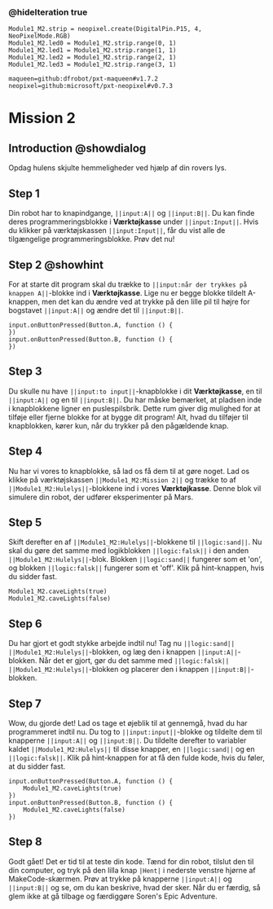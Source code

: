 ### @hideIteration true

```customts
Module1_M2.strip = neopixel.create(DigitalPin.P15, 4, NeoPixelMode.RGB)
Module1_M2.led0 = Module1_M2.strip.range(0, 1)
Module1_M2.led1 = Module1_M2.strip.range(1, 1)
Module1_M2.led2 = Module1_M2.strip.range(2, 1)
Module1_M2.led3 = Module1_M2.strip.range(3, 1)
```

```package
maqueen=github:dfrobot/pxt-maqueen#v1.7.2
neopixel=github:microsoft/pxt-neopixel#v0.7.3
```

# Mission 2

## Introduction @showdialog

Opdag hulens skjulte hemmeligheder ved hjælp af din rovers lys.

## Step 1

Din robot har to knapindgange, ``||input:A||`` og ``||input:B||``. Du kan finde deres programmeringsblokke i **Værktøjkasse** under ``||input:Input||``. Hvis du klikker på værktøjskassen ``||input:Input||``, får du vist alle de tilgængelige programmeringsblokke. Prøv det nu!

## Step 2 @showhint

For at starte dit program skal du trække to ``||input:når der trykkes på knappen A||``-blokke ind i **Værktøjkasse**. Lige nu er begge blokke tildelt A-knappen, men det kan du ændre ved at trykke på den lille pil til højre for bogstavet ``||input:A||`` og ændre det til ``||input:B||``. 

```blocks
input.onButtonPressed(Button.A, function () {
})
input.onButtonPressed(Button.B, function () {
})
```

## Step 3

Du skulle nu have ``||input:to input||``-knapblokke i dit **Værktøjkasse**, en til ``||input:A||`` og en til ``||input:B||``. Du har måske bemærket, at pladsen inde i knapblokkene ligner en puslespilsbrik. Dette rum giver dig mulighed for at tilføje eller fjerne blokke for at bygge dit program! Alt, hvad du tilføjer til knapblokken, kører kun, når du trykker på den pågældende knap. 

## Step 4

Nu har vi vores to knapblokke, så lad os få dem til at gøre noget. Lad os klikke på værktøjskassen ``||Module1_M2:Mission 2||`` og trække to af ``||Module1_M2:Hulelys||``-blokkene ind i vores **Værktøjkasse**. Denne blok vil simulere din robot, der udfører eksperimenter på Mars. 

## Step 5

Skift derefter en af ``||Module1_M2:Hulelys||``-blokkene til ``||logic:sand||``. Nu skal du gøre det samme med logikblokken ``||logic:falsk||`` i den anden ``||Module1_M2:Hulelys||``-blok. Blokken ``||logic:sand||`` fungerer som et 'on', og blokken ``||logic:falsk||`` fungerer som et 'off'. Klik på hint-knappen, hvis du sidder fast.

```blocks
Module1_M2.caveLights(true)
Module1_M2.caveLights(false)
```

## Step 6

Du har gjort et godt stykke arbejde indtil nu! Tag nu ``||logic:sand||`` ``||Module1_M2:Hulelys||``-blokken, og læg den i knappen ``||input:A||``-blokken. Når det er gjort, gør du det samme med ``||logic:falsk||`` ``||Module1_M2:Hulelys||``-blokken og placerer den i knappen ``||input:B||``-blokken. 

## Step 7

Wow, du gjorde det! Lad os tage et øjeblik til at gennemgå, hvad du har programmeret indtil nu. Du tog to ``||input:input||``-blokke og tildelte dem til knapperne ``||input:A||`` og ``||input:B||``. Du tildelte derefter to variabler kaldet ``||Module1_M2:Hulelys||`` til disse knapper, en ``||logic:sand||`` og en ``||logic:falsk||``. Klik på hint-knappen for at få den fulde kode, hvis du føler, at du sidder fast.

```blocks
input.onButtonPressed(Button.A, function () {
    Module1_M2.caveLights(true)
})
input.onButtonPressed(Button.B, function () {
    Module1_M2.caveLights(false)
})
```

## Step 8

Godt gået! Det er tid til at teste din kode. Tænd for din robot, tilslut den til din computer, og tryk på den lilla knap ``|Hent|`` i nederste venstre hjørne af MakeCode-skærmen. Prøv at trykke på knapperne ``||input:A||`` og ``||input:B||`` og se, om du kan beskrive, hvad der sker. Når du er færdig, så glem ikke at gå tilbage og færdiggøre Soren's Epic Adventure.